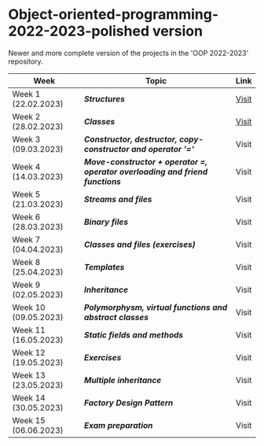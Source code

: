 # Object-oriented-programming-2022-2023-polished version
Newer and more complete version of the projects in the 'OOP 2022-2023' repository.

| Week  | Topic | Link |
| ------------- | ------------- | ------------- |
| Week 1 (22.02.2023)  | ***Structures*** | [Visit](https://github.com/NadyaRadeva/Object-oriented-programming-2022-2023---redone-projects/tree/main/Week%201%20-%20Structures) |
| Week 2 (28.02.2023)  | ***Classes*** | [Visit](https://github.com/NadyaRadeva/Object-oriented-programming-2022-2023-polished-version/tree/main/Week%202%20-%20Classes)  |
| Week 3 (09.03.2023)  | ***Constructor, destructor, copy-constructor and operator '='*** | Visit |
| Week 4 (14.03.2023)  | ***Move-constructor + operator =, оperator overloading and friend functions*** | Visit  |
| Week 5 (21.03.2023)  | ***Streams and files*** | Visit  |
| Week 6 (28.03.2023)  |  ***Binary files*** | Visit |
| Week 7 (04.04.2023)  | ***Classes and files (exercises)*** | Visit |
| Week 8 (25.04.2023)  | ***Templates*** | Visit|
| Week 9 (02.05.2023)  | ***Inheritance*** | Visit|
| Week 10 (09.05.2023)  | ***Polymorphysm, virtual functions and abstract classes*** | Visit|
| Week 11 (16.05.2023)  | ***Static fields and methods*** | Visit |
| Week 12 (19.05.2023)  | ***Exercises*** | Visit |
| Week 13 (23.05.2023)  | ***Multiple inheritance*** | Visit |
| Week 14 (30.05.2023)  | ***Factory Design Pattern*** | Visit |
| Week 15 (06.06.2023)  |  ***Exam preparation*** |Visit|
